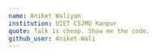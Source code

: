 ```yaml
---
name: Aniket Waliyan
institution: UIET CSJMU Kanpur
quote: Talk is cheap. Show me the code.
github_user: Aniket-Wali
---
```

